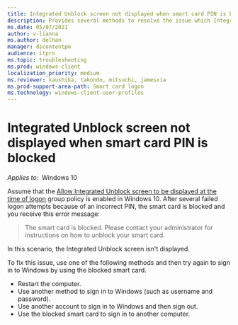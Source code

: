 ```yaml
---
title: Integrated Unblock screen not displayed when smart card PIN is blocked
description: Provides several methods to resolve the issue which Integrated Unblock screen is not displayed when smart card PIN is blocked.
ms.date: 05/07/2021
author: v-lianna
ms.author: delhan 
manager: dscontentpm
audience: itpro
ms.topic: troubleshooting
ms.prod: windows-client
localization_priority: medium
ms.reviewer: kaushika, takondo, mitsuchi, jamesxia
ms.prod-support-area-path: Smart card logon
ms.technology: windows-client-user-profiles
---
```

# Integrated Unblock screen not displayed when smart card PIN is blocked

_Applies to:_ &nbsp;Windows 10  

Assume that the [Allow Integrated Unblock screen to be displayed at the time of logon](/windows/security/identity-protection/smart-cards/smart-card-group-policy-and-registry-settings#allow-integrated-unblock-screen-to-be-displayed-at-the-time-of-logon) group policy is enabled in Windows 10. After several failed logon attempts because of an incorrect PIN, the smart card is blocked and you receive this error message:

> The smart card is blocked. Please contact your administrator for instructions on how to unblock your smart card.

In this scenario, the Integrated Unblock screen isn't displayed.

To fix this issue, use one of the following methods and then try again to sign in to Windows by using the blocked smart card.

- Restart the computer.
- Use another method to sign in to Windows (such as username and password).
- Use another account to sign in to Windows and then sign out.
- Use the blocked smart card to sign in to another computer.
